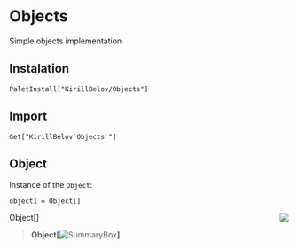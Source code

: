 # Objects
Simple objects implementation

## Instalation

```wolfram
PaletInstall["KirillBelov/Objects"]
```

## Import

```wolfram
Get["KirillBelov`Objects`"]
```

## Object

Instance of the `Object`:

```wolfram
object1 = Object[]
```

Object[<img style="float: right;" src="[whatever.jpg](https://user-images.githubusercontent.com/16749283/216984255-9fe5d45a-948a-4e59-b0be-392a1b5a9f81.png)">]

>**Object[**![SummaryBox](https://user-images.githubusercontent.com/16749283/216984255-9fe5d45a-948a-4e59-b0be-392a1b5a9f81.png)**]**
